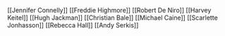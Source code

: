 [[Jennifer Connelly]]
[[Freddie Highmore]]
[[Robert De Niro]]
[[Harvey Keitel]]
[[Hugh Jackman]]
[[Christian Bale]]
[[Michael Caine]]
[[Scarlette Jonhasson]]
[[Rebecca Hall]]
[[Andy Serkis]]
